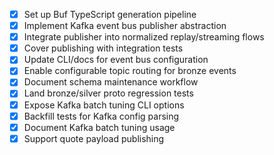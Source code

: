 - [x] Set up Buf TypeScript generation pipeline
- [x] Implement Kafka event bus publisher abstraction
- [x] Integrate publisher into normalized replay/streaming flows
- [x] Cover publishing with integration tests
- [x] Update CLI/docs for event bus configuration
- [x] Enable configurable topic routing for bronze events
- [x] Document schema maintenance workflow
- [x] Land bronze/silver proto regression tests
- [x] Expose Kafka batch tuning CLI options
- [x] Backfill tests for Kafka config parsing
- [x] Document Kafka batch tuning usage
- [x] Support quote payload publishing

